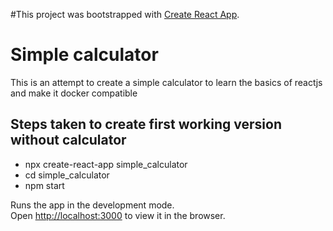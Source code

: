 #This project was bootstrapped with [Create React App](https://github.com/facebook/create-react-app).


# Simple calculator

This is an attempt to create a simple
calculator to learn the basics of
reactjs and make it docker compatible


## Steps taken to create first working version without calculator

- npx create-react-app simple_calculator
- cd simple_calculator
- npm start


Runs the app in the development mode.<br />
Open [http://localhost:3000](http://localhost:3000) to view it in the browser.

